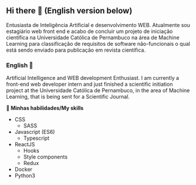 ## Hi there 👋 (English version below)

Entusiasta de Inteligência Artificial e desenvolvimento WEB. Atualmente sou estagiário web front end e acabo de concluir um projeto de iniciação científica na Universidade Católica de Pernambuco na área de Machine Learning para classificação de requisitos de software não-funcionais o qual está sendo enviado para publicação em revista científica.

### English 🍁

Artificial Intelligence and WEB development Enthusiast. I am currently a front-end web developer intern and just finished a scientific initiation project at the Universidade Católica de Pernambuco, in the area of Machine Learning, that is being sent for a Scientific Journal.

**🔬 Minhas habilidades/My skills**
- CSS
  - SASS
- Javascript (ES6)
  - Typescript
- ReactJS
  - Hooks
  - Style components
  - Redux
- Docker
- Python3
